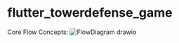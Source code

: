 # flutter_towerdefense_game

Core Flow Concepts:
![FlowDiagram drawio](https://github.com/user-attachments/assets/37249131-c580-40d2-9b0a-a3ce029d0ca3)
